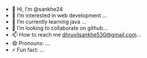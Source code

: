 - 👋 Hi, I’m @sankhe24
- 👀 I’m interested in web development ...
- 🌱 I’m currently learning java ...
- 💞️ I’m looking to collaborate on github...
- 📫 How to reach me dhruvilsankhe530@gmail.com...
- 😄 Pronouns: ...
- ⚡ Fun fact: ...

<!---
sankhe24/sankhe24 is a ✨ special ✨ repository because its `README.md` (this file) appears on your GitHub profile.
You can click the Preview link to take a look at your changes.
--->
